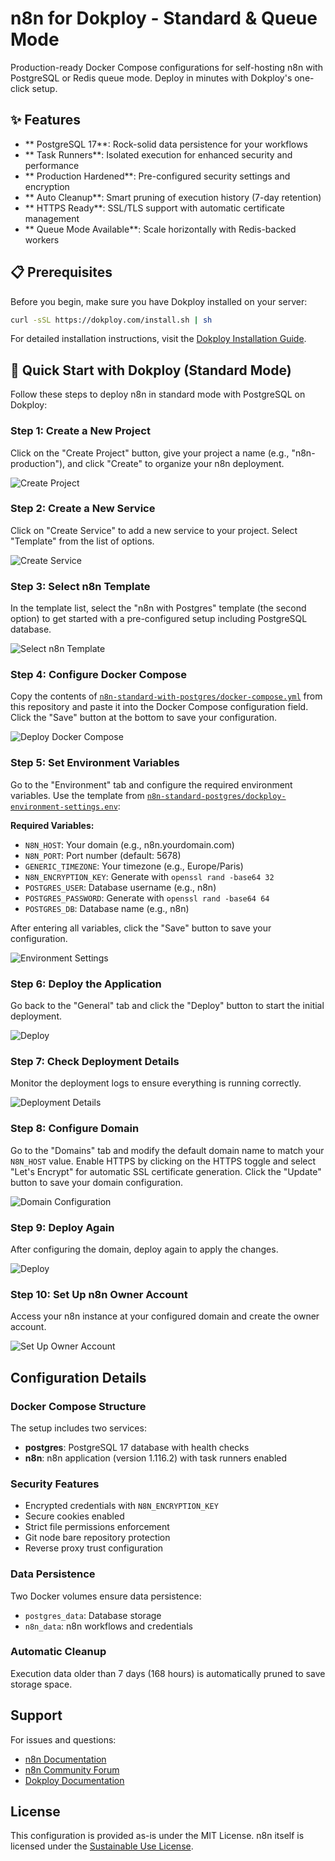# n8n for Dokploy - Standard & Queue Mode

Production-ready Docker Compose configurations for self-hosting n8n with PostgreSQL or Redis queue mode. Deploy in minutes with Dokploy's one-click setup.

## ✨ Features

- ** PostgreSQL 17**: Rock-solid data persistence for your workflows
- ** Task Runners**: Isolated execution for enhanced security and performance
- ** Production Hardened**: Pre-configured security settings and encryption
- ** Auto Cleanup**: Smart pruning of execution history (7-day retention)
- ** HTTPS Ready**: SSL/TLS support with automatic certificate management
- ** Queue Mode Available**: Scale horizontally with Redis-backed workers

## 📋 Prerequisites

Before you begin, make sure you have Dokploy installed on your server:

```bash
curl -sSL https://dokploy.com/install.sh | sh
```

For detailed installation instructions, visit the [Dokploy Installation Guide](https://docs.dokploy.com/docs/core/installation).

## 🚀 Quick Start with Dokploy (Standard Mode)

Follow these steps to deploy n8n in standard mode with PostgreSQL on Dokploy:

### Step 1: Create a New Project

Click on the "Create Project" button, give your project a name (e.g., "n8n-production"), and click "Create" to organize your n8n deployment.

![Create Project](./assets/dokploy-creat-project-zenploy.png)

### Step 2: Create a New Service

Click on "Create Service" to add a new service to your project. Select "Template" from the list of options.

![Create Service](./assets/dokploy-creat-service-zenploy.png)

### Step 3: Select n8n Template

In the template list, select the "n8n with Postgres" template (the second option) to get started with a pre-configured setup including PostgreSQL database.

![Select n8n Template](./assets/dokploy-n8n-templatect-zenploy.png)

### Step 4: Configure Docker Compose

Copy the contents of [`n8n-standard-with-postgres/docker-compose.yml`](https://github.com/ZenPloy-cloud/n8n-docker-compose-dokploy/blob/main/n8n-standard-postgres/docker-compose.yml) from this repository and paste it into the Docker Compose configuration field. Click the "Save" button at the bottom to save your configuration.

![Deploy Docker Compose](./assets/dokploy-deploy-docker-compose-zenploy.png)

### Step 5: Set Environment Variables

Go to the "Environment" tab and configure the required environment variables. Use the template from [`n8n-standard-postgres/dockploy-environment-settings.env`](https://github.com/ZenPloy-cloud/n8n-docker-compose-dokploy/blob/main/n8n-standard-postgres/dockploy-environment-settings.env):

**Required Variables:**
- `N8N_HOST`: Your domain (e.g., n8n.yourdomain.com)
- `N8N_PORT`: Port number (default: 5678)
- `GENERIC_TIMEZONE`: Your timezone (e.g., Europe/Paris)
- `N8N_ENCRYPTION_KEY`: Generate with `openssl rand -base64 32`
- `POSTGRES_USER`: Database username (e.g., n8n)
- `POSTGRES_PASSWORD`: Generate with `openssl rand -base64 64`
- `POSTGRES_DB`: Database name (e.g., n8n)

After entering all variables, click the "Save" button to save your configuration.

![Environment Settings](./assets/dokploy-environment-settings-zenploy.png)

### Step 6: Deploy the Application

Go back to the "General" tab and click the "Deploy" button to start the initial deployment.

![Deploy](./assets/dokploy-deploy-zenploy.png)

### Step 7: Check Deployment Details

Monitor the deployment logs to ensure everything is running correctly.

![Deployment Details](./assets/dokploy-deployment-details-zenploy.png)

### Step 8: Configure Domain

Go to the "Domains" tab and modify the default domain name to match your `N8N_HOST` value. Enable HTTPS by clicking on the HTTPS toggle and select "Let's Encrypt" for automatic SSL certificate generation. Click the "Update" button to save your domain configuration.

![Domain Configuration](./assets/dokploy-domains-zenploy.png)

### Step 9: Deploy Again

After configuring the domain, deploy again to apply the changes.

![Deploy](./assets/dokploy-deploy-zenploy.png)

### Step 10: Set Up n8n Owner Account

Access your n8n instance at your configured domain and create the owner account.

![Set Up Owner Account](./assets/n8n-set-up-owner-account.png)

## Configuration Details

### Docker Compose Structure

The setup includes two services:

- **postgres**: PostgreSQL 17 database with health checks
- **n8n**: n8n application (version 1.116.2) with task runners enabled

### Security Features

- Encrypted credentials with `N8N_ENCRYPTION_KEY`
- Secure cookies enabled
- Strict file permissions enforcement
- Git node bare repository protection
- Reverse proxy trust configuration

### Data Persistence

Two Docker volumes ensure data persistence:
- `postgres_data`: Database storage
- `n8n_data`: n8n workflows and credentials

### Automatic Cleanup

Execution data older than 7 days (168 hours) is automatically pruned to save storage space.

## Support

For issues and questions:
- [n8n Documentation](https://docs.n8n.io/)
- [n8n Community Forum](https://community.n8n.io/)
- [Dokploy Documentation](https://dokploy.com/docs)

## License

This configuration is provided as-is under the MIT License. n8n itself is licensed under the [Sustainable Use License](https://github.com/n8n-io/n8n/blob/master/LICENSE.md).
